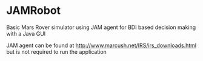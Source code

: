 # JAMRobot

Basic Mars Rover simulator using JAM agent for BDI based decision making with a Java GUI

JAM agent can be found at http://www.marcush.net/IRS/irs_downloads.html but is not required to run the application


